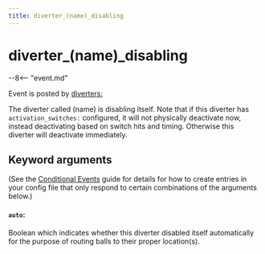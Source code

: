 ```yaml
---
title: diverter_(name)_disabling
---
```


# diverter_(name)\_disabling


--8<-- "event.md"

Event is posted by [diverters:](../config/diverters.md)

The diverter called (name) is disabling itself. Note that if this
diverter has `activation_switches:` configured, it will not physically
deactivate now, instead deactivating based on switch hits and timing.
Otherwise this diverter will deactivate immediately.

## Keyword arguments

(See the [Conditional Events](overview/conditional.md)
guide for details for how to create entries in your config file that
only respond to certain combinations of the arguments below.)

#### `auto`:

Boolean which indicates whether this diverter disabled itself
automatically for the purpose of routing balls to their proper
location(s).
